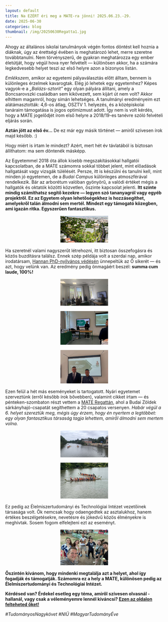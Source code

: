 ```yaml
---
layout: default
title: Na EZÉRT éri meg a MATE-ra jönni! 2025.06.23.-29.
date: 2025-06-30 
categories: blog
thumbnail: /img/20250630Regatta1.jpg
---
```


Ahogy az általános iskolai tanulmányok végén fontos döntést kell hoznia a diáknak, úgy az érettségi évében is meghatározó lehet, merre szeretne továbbtanulni. Nem törvényszerű, de gyakran meghatározza egy ember életútját, hogy végül hova nyer felvételt — különösen akkor, ha a számára legkedvesebb helyet teszi az első helyre azon a bizonyos listán.

*Emlékszem*, amikor az egyetemi pályaválasztás előtt álltam, bennem is különleges érzelmek kavarogtak. Elég jó lehetek egy egyetemhez? Képes vagyok-e a *„Balázs-sztorit”* egy olyan pályára állítani, amely a Boncsarovszki családban sem kikövezett, sem kijárt út nem volt?
Akkor elhittem magamról, hogy simán lehetséges. A tanulmányi eredményeim ezt alátámasztották: 4,6-os átlag, OSZTV 1. helyezés, és a középiskolai tanáraim támogatása is jogos optimizmust adott. Így nem is volt kérdés, hogy a MATE jogelődjét írom első helyre a 2018/19-es tanévre szóló felvételi eljárás során.

**Aztán jött az első év…**
De ez már egy másik történet — amiről szívesen írok majd később. :)

Hogy miért is írtam le mindezt?
Azért, mert hét év távlatából is biztosan állíthatom: ma sem döntenék másképp.

Az Egyetemmel 2018 óta állok kisebb megszakításokkal hallgatói kapcsolatban, de a MATE számomra sokkal többet jelent, mint előadások hallgatását vagy vizsgák túlélését.
Persze, itt is készülni és tanulni kell, mint minden jó egyetemen, de a *Budai Campus* különleges atmoszférával rendelkezik. Bár az arborétum valóban gyönyörű, a valódi értéket mégis a hallgatók és oktatók közötti közvetlen, őszinte kapcsolat jelenti.
**Itt szinte mindig számíthatsz segítő kezekre — legyen szó tananyagról vagy egyéb projektről.
Ez az Egyetem olyan lehetőségekhez is hozzásegíthet, amelyekről talán álmodni sem mertél. Mindezt egy támogató közegben, ami igazán ritka. Egyszerűen fantasztikus.**

<p align="center">
  <img src="/img/20250630BudaiCampus.jpg" alt="SET1" style="max-width:30%;">
</p>


Ha szeretnél valami nagyszerűt létrehozni, itt biztosan összefogásra és közös buzdításra találsz. Ennek szép példája volt a szerdai nap, amikor irodatársam, [Hannan PhD-nyilvános védésén](https://budaicampus.uni-mate.hu/esem%C3%A9ny/-/content-viewer/abdul-hannan-bin-zulkarnain-phd-v%C3%A9d%C3%A9se/20123) ünnepeltük az Ő sikerét — és azt, hogy velünk van. Az eredmény pedig önmagáért beszél: **summa cum laude, 100%!**


<p align="center">
  <img src="/img/20250630Hannan0.jpg" alt="SET1" style="max-width:30%;">
</p>


<p align="center">
  <img src="/img/20250630Hannan1.jpg" alt="SET1" style="max-width:30%;">
</p>


<p align="center">
  <img src="/img/20250630Hannan2.jpg" alt="SET1" style="max-width:30%;">
</p>


Ezen felül a hét más eseményeket is tartogatott.
Nyári egyetemet szerveztünk (erről később írok bővebben), valamint cikket írtam — és pénteken-szombaton részt vettem a [MATE Regattán](https://www.youtube.com/watch?v=3UtgUExDbMM), ahol a Budai Zöldek sárkányhajó-csapatát segíthettem a 20 csapatos versenyen.
*Habár végül a 6. helyet szereztük meg, mégis úgy érzem, hogy én nyertem a legtöbbet: egy olyan fantasztikus társaság tagja lehettem, amiről álmodni sem mertem volna.*

<p align="center">
  <img src="/img/20250630Regatta2.jpg" alt="SET1" style="max-width:30%;">
</p>

<p align="center">
  <img src="/img/20250630Regatta4.jpg" alt="SET1" style="max-width:30%;">
</p>

Ez pedig az Élelmiszertudományi és Technológiai Intézet vezetőinek társasága volt. Ők nemcsak hogy odaengedtek az asztalukhoz, hanem értékes beszélgetésekre, nevetésre és jókedvű közös élményekre is meghívtak.
Sosem fogom elfelejteni ezt az eseményt.

<p align="center">
  <img src="/img/20250630Regatta3.jpg" alt="SET1" style="max-width:30%;">
</p>


**Őszintén kívánom, hogy mindenki megtalálja azt a helyet, ahol így fogadják és támogatják.
Számomra ez a hely a MATE, különösen pedig az Élelmiszertudományi és Technológiai Intézet.**



**Kérdésed van? Érdekel esetleg egy téma, amiről szívesen olvasnál - hallanál, vagy csak a véleményemre lennél kiváncsi? [Ezen az oldalon felteheted őket!](https://www.facebook.com/profile.php?id=61575576670042)**

*#TudományosNagykövet #NIÜ #MagyarTudományÉve*


